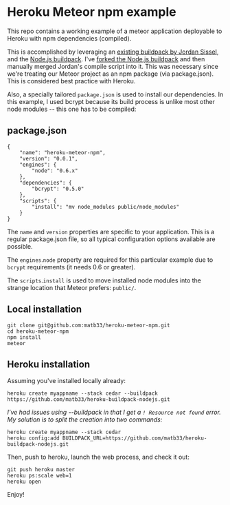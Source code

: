 # Heroku Meteor npm example

This repo contains a working example of a meteor application deployable to Heroku with npm dependencies (compiled).

This is accomplished by leveraging an [existing buildpack by Jordan Sissel](https://github.com/jordansissel/heroku-buildpack-meteor), and the [Node.js buildpack](https://github.com/heroku/heroku-buildpack-nodejs). I've [forked the Node.js buildpack](https://github.com/matb33/heroku-buildpack-nodejs) and then manually merged Jordan's compile script into it. This was necessary since we're treating our Meteor project as an npm package (via package.json). This is considered best practice with Heroku.

Also, a specially tailored `package.json` is used to install our dependencies. In this example, I used bcrypt because its build process is unlike most other node modules -- this one has to be compiled:

## package.json

```
{
	"name": "heroku-meteor-npm",
	"version": "0.0.1",
	"engines": {
		"node": "0.6.x"
	},
	"dependencies": {
		"bcrypt": "0.5.0"
	},
	"scripts": {
		"install": "mv node_modules public/node_modules"
	}
}
```

The `name` and `version` properties are specific to your application. This is a regular package.json file, so all typical configuration options available are possible.

The `engines`.`node` property are required for this particular example due to `bcrypt` requirements (it needs 0.6 or greater).

The `scripts`.`install` is used to move installed node modules into the strange location that Meteor prefers: `public/`.

## Local installation

```
git clone git@github.com:matb33/heroku-meteor-npm.git
cd heroku-meteor-npm
npm install
meteor
```

## Heroku installation

Assuming you've installed locally already:

```
heroku create myappname --stack cedar --buildpack https://github.com/matb33/heroku-buildpack-nodejs.git
```

*I've had issues using --buildpack in that I get a `! Resource not found` error. My solution is to split the creation into two commands:*

```
heroku create myappname --stack cedar
heroku config:add BUILDPACK_URL=https://github.com/matb33/heroku-buildpack-nodejs.git
```

Then, push to heroku, launch the web process, and check it out:

```
git push heroku master
heroku ps:scale web=1
heroku open
```

Enjoy!